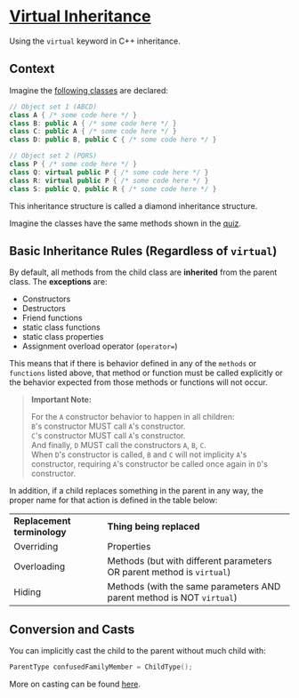 # [Virtual Inheritance](http://faculty.edcc.edu//paul.bladek/CS133/VirtualInheritance.htm)

Using the `virtual` keyword in C++ inheritance.

## Context

Imagine the [following classes](https://github.com/qwergram/CS133Assignment/blob/master/Quiz2/quiz_source.cpp) are declared:

```cpp
// Object set 1 (ABCD)
class A { /* some code here */ }
class B: public A { /* some code here */ }
class C: public A { /* some code here */ }
class D: public B, public C { /* some code here */ }

// Object set 2 (PQRS)
class P { /* some code here */ }
class Q: virtual public P { /* some code here */ }
class R: virtual public P { /* some code here */ }
class S: public Q, public R { /* some code here */ }
```

This inheritance structure is called a diamond inheritance structure.

Imagine the classes have the same methods shown in the [quiz](https://github.com/qwergram/CS133Assignment/blob/master/Quiz2/quiz_source.cpp).

## Basic Inheritance Rules (Regardless of `virtual`)

By default, all methods from the child class are **inherited** from the parent class.
The **exceptions** are:
- Constructors
- Destructors
- Friend functions
- static class functions
- static class properties
- Assignment overload operator (`operator=`)

This means that if there is behavior defined in any of the `methods` or `functions`
listed above, that method or function must be called explicitly or the behavior
expected from those methods or functions will not occur.

> **Important Note:**
> 
> For the `A` constructor behavior to happen in all children:</br>
> `B`'s constructor MUST call `A`'s constructor.<br/>
> `C`'s constructor MUST call `A`'s constructor.<br/>
> And finally, `D` MUST call the constructors `A`, `B`, `C`. <br/>
> When `D`'s constructor is called, `B` and `C` will not implicity `A`'s constructor,
> requiring `A`'s constructor be called once again in `D`'s constructor.

In addition, if a child replaces something in the parent in any way, the proper name
for that action is defined in the table below:

<table>
<tr>
    <td><b>Replacement terminology</b></td>
    <td><b>Thing being replaced</b></td>
</tr>

<tr>
    <td>Overriding</td>
    <td>Properties</td>
</tr>

<tr>
    <td>Overloading</td>
    <td>Methods (but with different parameters OR parent method is <code>virtual</code>)</td>
</tr>

<tr>
    <td>Hiding</td>
    <td>Methods (with the same parameters AND parent method is NOT <code>virtual</code>)</td>
</tr>
</table>


## Conversion and Casts

You can implicitly cast the child to the parent without much child with:

```cpp
ParentType confusedFamilyMember = ChildType();
```

More on casting can be found [here](https://github.com/qwergram/CS133Assignment/blob/master/Notes/reinterpretcast.md).